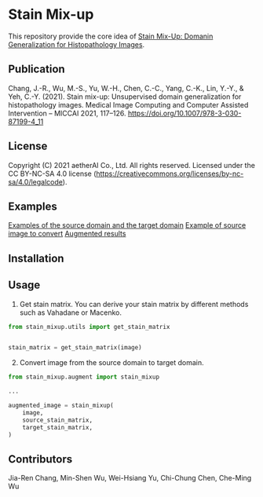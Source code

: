# Stain Mix-up

This repository provide the core idea of [Stain Mix-Up: Domanin Generalization for Histopathology Images](https://link.springer.com/chapter/10.1007/978-3-030-87199-4_11).

## Publication
Chang, J.-R., Wu, M.-S., Yu, W.-H., Chen, C.-C., Yang, C.-K., Lin, Y.-Y., & Yeh, C.-Y. (2021). Stain mix-up: Unsupervised domain generalization for histopathology images. Medical Image Computing and Computer Assisted Intervention – MICCAI 2021, 117–126. https://doi.org/10.1007/978-3-030-87199-4_11

## License
Copyright (C) 2021 aetherAI Co., Ltd. All rights reserved. Licensed under the CC BY-NC-SA 4.0 license (https://creativecommons.org/licenses/by-nc-sa/4.0/legalcode).

## Examples
[Examples of the source domain and the target domain](./imgs/examples.png)
[Example of source image to convert](./imgs/image_to_convert.png)
[Augmented results](./imgs/augmented_example1.png)

## Installation

## Usage
1. Get stain matrix.
You can derive your stain matrix by different methods such as Vahadane or Macenko.
```python
from stain_mixup.utils import get_stain_matrix


stain_matrix = get_stain_matrix(image)
```
2. Convert image from the source domain to target domain.
```python
from stain_mixup.augment import stain_mixup

...

augmented_image = stain_mixup(
    image,
    source_stain_matrix,
    target_stain_matrix,
)
```

## Contributors
Jia-Ren Chang, Min-Shen Wu, Wei-Hsiang Yu, Chi-Chung Chen, Che-Ming Wu

